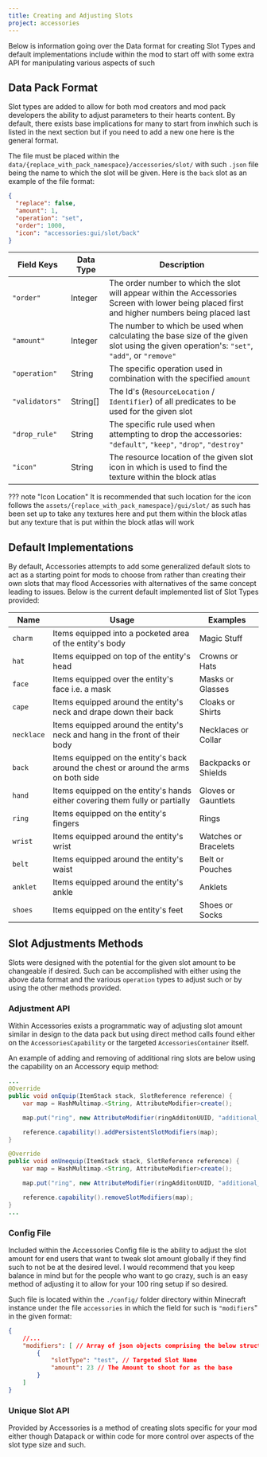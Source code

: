 ```yaml
---
title: Creating and Adjusting Slots
project: accessories
---
```


Below is information going over the Data format for creating Slot Types and default implementations include within the mod to start off with some extra API for manipulating various aspects of such

## Data Pack Format

Slot types are added to allow for both mod creators and mod pack developers the ability to adjust parameters to their hearts content. By default, there exists base implications for many to start from inwhich such is listed in the next section but if you need to add a new one here is the general format. 

The file must be placed within the `data/{replace_with_pack_namespace}/accessories/slot/` with such `.json` file being the name to which the slot will be given. Here is the `back` slot as an example of the file format:

```json
{
  "replace": false,
  "amount": 1,
  "operation": "set",
  "order": 1000,
  "icon": "accessories:gui/slot/back"
}
```

| <div style="width:102px">Field Keys</div> | Data Type | Description |
|--|--|--|
| `"order"` | Integer | The order number to which the slot will appear within the Accessories Screen with lower being placed first and higher numbers being placed last |
| `"amount"` | Integer | The number to which be used when calculating the base size of the given slot using the given operation's: `"set"`, `"add"`, or `"remove"` |
| `"operation"` | String | The specific operation used in combination with the specified `amount` |
| `"validators"` | String[] | The Id's (`ResourceLocation` / `Identifier`) of all predicates to be used for the given slot |
| `"drop_rule"` | String | The specific rule used when attempting to drop the accessories: `"default"`, `"keep"`, `"drop"`, `"destroy"` |
| `"icon"` | String | The resource location of the given slot icon in which is used to find the texture within the block atlas |

??? note "Icon Location"
    It is recommended that such location for the icon follows the `assets/{replace_with_pack_namespace}/gui/slot/` as such has been set up to take any textures here and put them within the block atlas but any texture that is put within the block atlas will work

## Default Implementations

By default, Accessories attempts to add some generalized default slots to act as a starting point for mods to choose from rather than creating their own slots that may flood Accessories with alternatives of the same concept leading to issues. Below is the current default implemented list of Slot Types provided:

| Name | Usage | Examples |
|--|--|--|
| `charm` | Items equipped into a pocketed area of the entity's body | Magic Stuff |
| `hat` | Items equipped on top of the entity's head | Crowns or Hats |
| `face` | Items equipped over the entity's face i.e. a mask | Masks or Glasses |
| `cape` | Items equipped around the entity's neck and drape down their back | Cloaks or Shirts |
| `necklace` | Items equipped around the entity's neck and hang in the front of their body | Necklaces or Collar |
| `back` | Items equipped on the entity's back around the chest or around the arms on both side | Backpacks or Shields |
| `hand` | Items equipped on the entity's hands either covering them fully or partially | Gloves or Gauntlets |
| `ring` | Items equipped on the entity's fingers | Rings |
| `wrist` | Items equipped around the entity's wrist | Watches or Bracelets |
| `belt` | Items equipped around the entity's waist | Belt or Pouches |
| `anklet` | Items equipped around the entity's ankle | Anklets |
| `shoes` | Items equipped on the entity's feet | Shoes or Socks |

## Slot Adjustments Methods

Slots were designed with the potential for the given slot amount to be changeable if desired. Such can be accomplished with either using the above data format and the various `operation` types to adjust such or by using the other methods provided.

### Adjustment API

Within Accessories exists a programmatic way of adjusting slot amount similar in design to the data pack but using direct method calls found either on the `AccessoriesCapability` or the targeted `AccessoriesContainer` itself.

An example of adding and removing of additional ring slots are below using the capability on an Accessory equip method:

```java
...
@Override
public void onEquip(ItemStack stack, SlotReference reference) {
	var map = HashMultimap.<String, AttributeModifier>create();

	map.put("ring", new AttributeModifier(ringAdditonUUID, "additional_rings", 100, AttributeModifier.Operation.ADDITION));

	reference.capability().addPersistentSlotModifiers(map);
}

@Override
public void onUnequip(ItemStack stack, SlotReference reference) {
	var map = HashMultimap.<String, AttributeModifier>create();

	map.put("ring", new AttributeModifier(ringAdditonUUID, "additional_rings", 100, AttributeModifier.Operation.ADDITION));

	reference.capability().removeSlotModifiers(map);
}
...
```

### Config File

Included within the Accessories Config file is the ability to adjust the slot amount for end users that want to tweak slot amount globally if they find such to not be at the desired level. I would recommend that you keep balance in mind but for the people who want to go crazy, such is an easy method of adjusting it to allow for your 100 ring setup if so desired.

Such file is located within the `./config/` folder directory within Minecraft instance under the file `accessories` in which the field for such is `"modifiers`" in the given format:

```json
{
	//...
	"modifiers": [ // Array of json objects comprising the below structure
		{
			"slotType": "test", // Targeted Slot Name
			"amount": 23 // The Amount to shoot for as the base
		}
	]
}
```

### Unique Slot API

Provided by Accessories is a method of creating slots specific for your mod either though Datapack or within code for more control over aspects of the slot type size and such.

